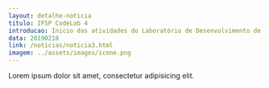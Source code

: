 ```yaml
---
layout: detalhe-noticia
titulo: IFSP CodeLab 4
introducao: Inicio das atividades do Laboratório de Desenvolvimento de Software - IFSP CodeLab 
data: 20190218
link: /noticias/noticia3.html
imagem: ../assets/images/icone.png
---
```

Lorem ipsum dolor sit amet, consectetur adipisicing elit. 